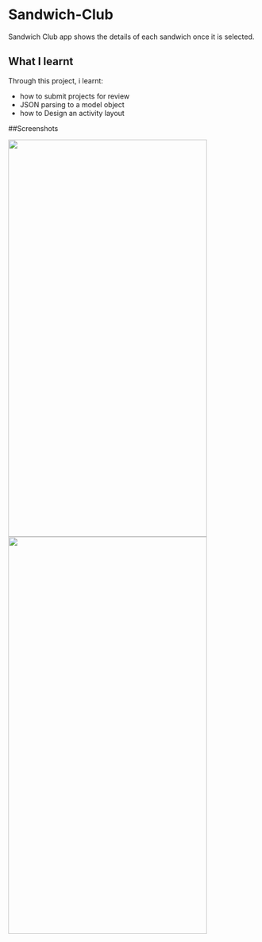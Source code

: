 # Sandwich-Club
Sandwich Club app shows the details of each sandwich once it is selected.

## What I learnt
Through this project, i learnt:
- how to submit projects for review
- JSON parsing to a model object
- how to Design an activity layout

##Screenshots


<img align="left" width="400" height="800" src="https://firebasestorage.googleapis.com/v0/b/journalapp-985e6.appspot.com/o/Screenshot_20180725-122648_Sandwich%20Club.jpg?alt=media&token=92de2dbe-231a-4ad5-8886-6cb705f7cb6d">

<img align="center" width="400" height="800" src="https://firebasestorage.googleapis.com/v0/b/journalapp-985e6.appspot.com/o/Screenshot_20180725-122659_Sandwich%20Club.jpg?alt=media&token=5d3ac86c-2def-43ad-8d77-3921498bb241">

